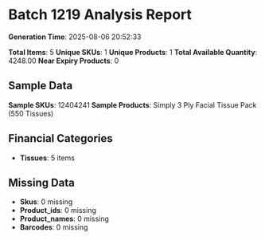 # Batch 1219 Analysis Report

**Generation Time**: 2025-08-06 20:52:33

**Total Items**: 5
**Unique SKUs**: 1
**Unique Products**: 1
**Total Available Quantity**: 4248.00
**Near Expiry Products**: 0

## Sample Data
**Sample SKUs**: 12404241
**Sample Products**: Simply 3 Ply Facial Tissue Pack (550 Tissues)

## Financial Categories
- **Tissues**: 5 items

## Missing Data
- **Skus**: 0 missing
- **Product_ids**: 0 missing
- **Product_names**: 0 missing
- **Barcodes**: 0 missing
